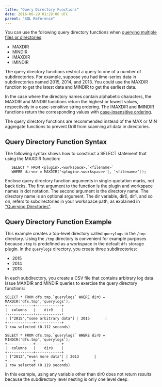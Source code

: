 ```yaml
---
title: "Query Directory Functions"
date: 2016-06-29 01:29:06 UTC
parent: "SQL Reference"
---
```

You can use the following query directory functions when [querying multiple files or directories]({{site.baseurl}}/docs/querying-directories):

* MAXDIR
* MINDIR
* IMAXDIR
* IMINDIR

The query directory functions restrict a query to one of a number of subdirectories. For example, suppose you had time-series data in subdirectories named 2015, 2014, and 2013. You could use the MAXDIR function to get the latest data and MINDIR to get the earliest data.

In the case where the directory names contain alphabetic characters, the MAXDIR and MINDIR functions return the highest or lowest values, respectively in a case-sensitive string ordering. The IMAXDIR and IMINDIR functions return the corresponding values with [case-insensitive ordering](https://support.office.com/en-za/article/Sort-records-in-case-sensitive-order-8fea1de4-6189-40e7-9359-00cd7d7845c0?ui=en-US&rs=en-ZA&ad=ZA).

The query directory functions are recommended instead of the MAX or MIN aggregate functions to prevent Drill from scanning all data in directories.

## Query Directory Function Syntax

The following syntax shows how to construct a SELECT statement that using the MAXDIR function:

       SELECT * FROM <plugin>.<workspace>.`<filename>`
       WHERE dir<n> = MAXDIR('<plugin>.<workspace>'[, '<filename>']);

Enclose query directory function arguments in single-quotation marks, not back ticks. The first argument to the function is the plugin and workspace names in dot notation. The second argument is the directory name. The directory name is an optional argument. The dir variable, dir0, dir1, and so on, refers to subdirectories in your workspace path, as explained in ["Querying Directories"]({{site.baseurl}}/docs/querying-directories). 

## Query Directory Function Example 

This example creates a top-level directory called `querylogs` in the `/tmp` directory. Using the `/tmp` directory is convenient for example purposes because `/tmp` is predefined as a workspace in the default `dfs` storage plugin. In the `querylogs` directory, you create three subdirectories:

* 2015
* 2014
* 2013

In each subdirectory, you create a CSV file that contains arbitrary log data. Issue MAXDIR and MINDIR queries to exercise the query directory functions:

    SELECT * FROM dfs.tmp.`querylogs` WHERE dir0 = MAXDIR('dfs.tmp','querylogs');
    +------------+------------+
    |  columns   |    dir0    |
    +------------+------------+
    | ["2015","some arbitrary data"] | 2015       |
    +------------+------------+
    1 row selected (0.112 seconds)

    SELECT * FROM dfs.tmp.`querylogs` WHERE dir0 = MINDIR('dfs.tmp','querylogs');
    +------------+------------+
    |  columns   |    dir0    |
    +------------+------------+
    | ["2013","even more data"] | 2013       |
    +------------+------------+
    1 row selected (0.119 seconds)

In this example, using any variable other than dir0 does not return results because the subdirectory level nesting is only one level deep.


